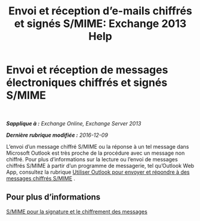 ﻿---
title: 'Envoi et réception d’e-mails chiffrés et signés S/MIME: Exchange 2013 Help'
TOCTitle: Envoi et réception de messages électroniques chiffrés et signés S/MIME
ms:assetid: 1ce37ada-0a80-4b47-8611-d008979589ff
ms:mtpsurl: https://technet.microsoft.com/fr-fr/library/Dn626157(v=EXCHG.150)
ms:contentKeyID: 61212671
ms.date: 04/24/2018
mtps_version: v=EXCHG.150
ms.translationtype: HT
---

# Envoi et réception de messages électroniques chiffrés et signés S/MIME

 

_**Sapplique à :** Exchange Online, Exchange Server 2013_

_**Dernière rubrique modifiée :** 2016-12-09_

L’envoi d’un message chiffré S/MIME ou la réponse à un tel message dans Microsoft Outlook est très proche de la procédure avec un message non chiffré. Pour plus d’informations sur la lecture ou l’envoi de messages chiffrés S/MIME à partir d’un programme de messagerie, tel qu’Outlook Web App, consultez la rubrique [Utiliser Outlook pour envoyer et répondre à des messages chiffrés S/MIME](https://go.microsoft.com/fwlink/p/?linkid=392520) .

## Pour plus d’informations

[S/MIME pour la signature et le chiffrement des messages](s-mime-for-message-signing-and-encryption-exchange-2013-help.md)

